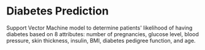 # Diabetes Prediction

Support Vector Machine model to determine patients' likelihood of having diabetes based on 8 attributes: number of pregnancies, glucose level, blood pressure, skin thickness, insulin, BMI, diabetes pedigree function, and age. 
